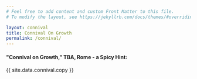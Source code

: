 ```yaml
---
# Feel free to add content and custom Front Matter to this file.
# To modify the layout, see https://jekyllrb.com/docs/themes/#overriding-theme-defaults

layout: connival
title: Connival On Growth
permalink: /connival/
---
```


<head>
    <meta charset="UTF-8" />
    <meta name="viewport" content="width=device-width, initial-scale=1.0">
    <link rel="stylesheet" type="text/css" href="../css/readmore-styles.css" />
    
</head>

<body id="connival-body">
  <div id="wrapper">
    <div class="right-border-box" id="right-border-box-dark">
        <div class="idea" id="connival-main">
          <div id="connival-copy">
            <h4>"Connival on Growth," TBA, Rome - a Spicy Hint:</h4>
            <p>{{ site.data.connival.copy }}</p>
          </div>
    </div>
    </div>
  </div>
</body>